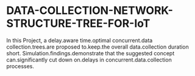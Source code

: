 # DATA-COLLECTION-NETWORK-STRUCTURE-TREE-FOR-IoT
In this Project, a delay.aware time.optimal concurrent.data collection.trees.are proposed to.keep.the overall data.collection duration short. Simulation.findings.demonstrate that the suggested concept can.significantly cut down on.delays in concurrent.data.collection processes.
